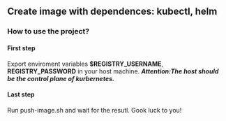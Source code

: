 ## Create image with dependences: kubectl, helm
### How to use the project?
#### First step
Export enviroment variables **$REGISTRY_USERNAME**, **REGISTRY_PASSWORD** in your host machine.
***Attention:The **host** should be the control plane of kurbernetes.***
#### Last step
Run push-image.sh and wait for the resutl. Gook luck to you! 
